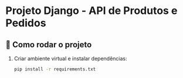 # Projeto Django - API de Produtos e Pedidos

## 🚀 Como rodar o projeto

1. Criar ambiente virtual e instalar dependências:
   ```bash
   pip install -r requirements.txt
   ```
